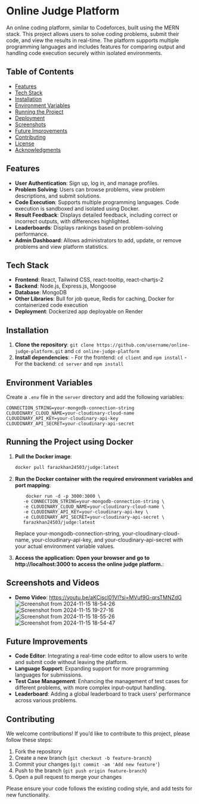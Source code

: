 # Online Judge Platform

An online coding platform, similar to Codeforces, built using the MERN stack. This project allows users to solve coding problems, submit their code, and view the results in real-time. The platform supports multiple programming languages and includes features for comparing output and handling code execution securely within isolated environments.

## Table of Contents

- [Features](#features)
- [Tech Stack](#tech-stack)
- [Installation](#installation)
- [Environment Variables](#environment-variables)
- [Running the Project](#running-the-project)
- [Deployment](#deployment)
- [Screenshots](#screenshots)
- [Future Improvements](#future-improvements)
- [Contributing](#contributing)
- [License](#license)
- [Acknowledgments](#acknowledgments)

## Features

- **User Authentication**: Sign up, log in, and manage profiles.
- **Problem Solving**: Users can browse problems, view problem descriptions, and submit solutions.
- **Code Execution**: Supports multiple programming languages. Code execution is sandboxed and isolated using Docker.
- **Result Feedback**: Displays detailed feedback, including correct or incorrect outputs, with differences highlighted.
- **Leaderboards**: Displays rankings based on problem-solving performance.
- **Admin Dashboard**: Allows administrators to add, update, or remove problems and view platform statistics.

## Tech Stack

- **Frontend**: React, Tailwind CSS, react-tooltip, react-chartjs-2
- **Backend**: Node.js, Express.js, Mongoose
- **Database**: MongoDB
- **Other Libraries**: Bull for job queue, Redis for caching, Docker for containerized code execution
- **Deployment**: Dockerized app deployable on Render

## Installation

1. **Clone the repository**: `git clone https://github.com/username/online-judge-platform.git` and `cd online-judge-platform`
2. **Install dependencies**: - For the frontend: `cd client` and `npm install` - For the backend: `cd server` and `npm install`

## Environment Variables

Create a `.env` file in the `server` directory and add the following variables:

```env
CONNECTION_STRING=your-mongodb-connection-string
CLOUDINARY_CLOUD_NAME=your-cloudinary-cloud-name
CLOUDINARY_API_KEY=your-cloudinary-api-key
CLOUDINARY_API_SECRET=your-cloudinary-api-secret
```

## Running the Project using Docker

1. **Pull the Docker image**:
   ```bash
   docker pull farazkhan24503/judge:latest
    ```
2. **Run the Docker container with the required environment variables and port mapping**:
   ```
       docker run -d -p 3000:3000 \
      -e CONNECTION_STRING=your-mongodb-connection-string \
      -e CLOUDINARY_CLOUD_NAME=your-cloudinary-cloud-name \
      -e CLOUDINARY_API_KEY=your-cloudinary-api-key \
      -e CLOUDINARY_API_SECRET=your-cloudinary-api-secret \
      farazkhan24503/judge:latest
    ```
    Replace your-mongodb-connection-string, your-cloudinary-cloud-name, your-cloudinary-api-key, and your-cloudinary-api-secret with your actual environment variable values.

3. **Access the application: Open your browser and go to http://localhost:3000 to access the online judge platform.**:

## Screenshots and Videos
- **Demo Video**:  https://youtu.be/aKCjscl01VI?si=MVuf9G-qrsTMNZdG
![Screenshot from 2024-11-15 18-54-26](https://github.com/user-attachments/assets/71fa4edb-a49d-44ea-8eb6-339d9e754182)
![Screenshot from 2024-11-15 19-27-16](https://github.com/user-attachments/assets/02ee77ac-294b-45f8-b85c-cda893a9ff8e)
![Screenshot from 2024-11-15 18-55-26](https://github.com/user-attachments/assets/2103472d-d8a5-4e43-ac88-bac51116b6b7)
![Screenshot from 2024-11-15 18-54-47](https://github.com/user-attachments/assets/1b9e8a27-2d58-4542-ae2a-ad87f32afcbb)


## Future Improvements

- **Code Editor**: Integrating a real-time code editor to allow users to write and submit code without leaving the platform.
- **Language Support**: Expanding support for more programming languages for submissions.
- **Test Case Management**: Enhancing the management of test cases for different problems, with more complex input-output handling.
- **Leaderboard**: Adding a global leaderboard to track users' performance across various problems.

## Contributing

We welcome contributions! If you’d like to contribute to this project, please follow these steps:

1. Fork the repository
2. Create a new branch (`git checkout -b feature-branch`)
3. Commit your changes (`git commit -am 'Add new feature'`)
4. Push to the branch (`git push origin feature-branch`)
5. Open a pull request to merge your changes

Please ensure your code follows the existing coding style, and add tests for new functionality.
